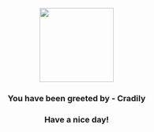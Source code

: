 <p align="center">
            <img src="https://raw.githubusercontent.com/PokeAPI/sprites/master/sprites/pokemon/346.png" width="150" height="150">
          </p>
          <h3 align="center">You have been greeted by - <b>Cradily</b></h3>
          <h3 align="center">Have a nice day!</h3>
        